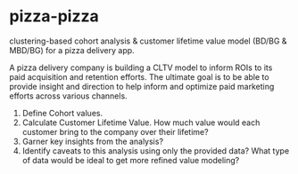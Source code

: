 # pizza-pizza
clustering-based cohort analysis &amp; customer lifetime value model (BD/BG &amp; MBD/BG) for a pizza delivery app.

A pizza delivery company is building a CLTV model to inform ROIs to its paid acquisition and retention efforts. The ultimate goal is to be able to provide insight and direction to help inform and optimize paid marketing efforts across various channels.

1. Define Cohort values. 
2. Calculate Customer Lifetime Value. How much value would each customer bring to the company over their lifetime?
3. Garner key insights from the analysis?
4. Identify caveats to this analysis using only the provided data? What type of data would be ideal to get more refined value modeling?
